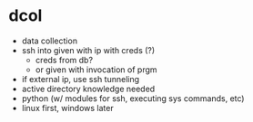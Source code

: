 # dcol

* data collection
* ssh into given with ip with creds (?)
	* creds from db?
	* or given with invocation of prgm
* if external ip, use ssh tunneling
* active directory knowledge needed
* python (w/ modules for ssh, executing sys commands, etc)
* linux first, windows later
